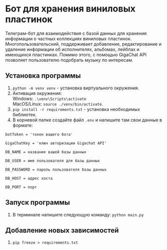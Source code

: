 # Бот для хранения виниловых пластинок
Телеграм-бот для взаимодействия с базой данных для хранения информации о частных коллекциях виниловых пластинок. Многопользовательский, поддерживает добавление, редактирование и удаление информации об исполнителях, альбомах, лейблах и имеющихся пластинках. Помимо этого, с помощью GigaChat API позволяет пользователю подобрать музыку по интересам.
## Установка программы
1. `python -m venv venv` - установка виртуального окружения.
2. Активация окружения: <br/> Windows: `.\venv\Scripts\activate`<br/> MacOS/Linux: `source ./venv/bin/activate`.
3. `pip install -r requirements.txt` - установка необходимых библиотек.
4. В корневой папке создайте файл `.env` и напишите там свои данные в формате: 

`botToken = 'токен вашего бота'`

`GigaChatKey = 'ключ авторизации Gigachat API'`

`DB_NAME = название вашей базы данных`

`DB_USER = имя пользователя для базы данных`

`DB_PASSWORD = пароль пользователя базы данных`

`DB_HOST = адрес хоста`

`DB_PORT = порт`
## Запуск программы
1. В терминале напишите следующую команду:
`python main.py`
## Добавление новых зависимостей
1. `pip freeze > requirements.txt`